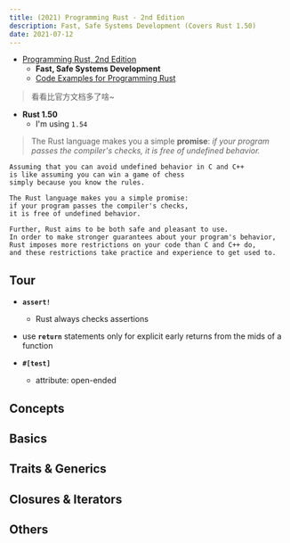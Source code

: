 ```yaml
---
title: (2021) Programming Rust - 2nd Edition
description: Fast, Safe Systems Development (Covers Rust 1.50)
date: 2021-07-12
---
```


* [Programming Rust, 2nd Edition](https://book.douban.com/subject/34973905/)
  - **Fast, Safe Systems Development**
  - [Code Examples for Programming Rust](https://github.com/ProgrammingRust/examples)

> 看看比官方文档多了啥~

* **Rust 1.50**
  - I'm using `1.54`

> The Rust language makes you a simple **promise**:
> *if your program passes the compiler's checks,*
> *it is free of undefined behavior.*

```
Assuming that you can avoid undefined behavior in C and C++
is like assuming you can win a game of chess
simply because you know the rules.

The Rust language makes you a simple promise:
if your program passes the compiler's checks,
it is free of undefined behavior.

Further, Rust aims to be both safe and pleasant to use.
In order to make stronger guarantees about your program's behavior,
Rust imposes more restrictions on your code than C and C++ do,
and these restrictions take practice and experience to get used to.
```

## Tour

* **`assert!`**
  - Rust always checks assertions

* use **`return`** statements only for explicit early returns from the mids of a function

* **`#[test]`**
  - attribute: open-ended

## Concepts

## Basics

## Traits & Generics

## Closures & Iterators

## Others
